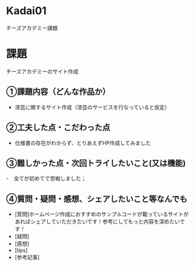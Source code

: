 # Kadai01
チーズアカデミー課題


# 課題　 

チーズアカデミーのサイト作成

## ①課題内容（どんな作品か）

- 漆芸に関するサイト作成（漆芸のサービスを行なっていると仮定）

## ②工夫した点・こだわった点

- 仕様書の存在がわからず、とりあえずHP作成してみました

## ③難しかった点・次回トライしたいこと(又は機能)

-　全てが初めてで苦戦しました；

## ④質問・疑問・感想、シェアしたいこと等なんでも

- [質問]ホームページ作成におすすめのサンプルコードが載っているサイトがあればシェアしていただきたいです！参考にしてもっと内容を深めたいです！
- [疑問]
- [感想]
- [tips]
- [参考記事]
